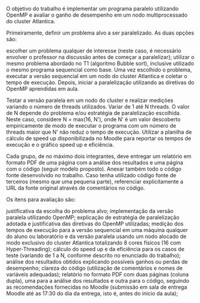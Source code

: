 O objetivo do trabalho é implementar um programa paralelo utilizando OpenMP e avaliar o ganho de desempenho em um nodo multiprocessado do cluster Atlantica.

Primeiramente, definir um problema alvo a ser paralelizado. As duas opções são:

escolher um problema qualquer de interesse (neste caso, é necessário envolver o professor na discussão antes de começar a paralelizar);
utilizar o mesmo problema abordado no T1 (algoritmo Bubble sort), inclusive utilizado o mesmo programa sequencial como base.
Uma vez escolhido o problema, executar a versão sequencial em um nodo do cluster Atlantica e coletar o tempo de execução. Depois, iniciar a paralelização utilizando as diretivas do OpenMP aprendidas em aula.

Testar a versão paralela em um nodo do cluster e realizar medições variando o número de threads utilizados. Variar de 1 até N threads. O valor de N depende do problema e/ou estratégia de paralelização escolhida. Neste caso, considere N = max(16, N'), onde N' é um valor descoberto empiricamente de modo de executar o programa com um número de threads maior que N' não reduz o tempo de execução. Utilizar a planilha de cálculo de speed up disponibilizada no Moodle para reportar os tempos de execução e o gráfico speed up e eficiência.

Cada grupo, de no máximo dois integrantes, deve entregar um relatório em formato PDF de uma página com a análise dos resultados e uma página com o código (seguir modelo proposto). Anexar também todo o código fonte desenvolvido no trabalho. Caso tenha utilizado código fonte de terceiros (mesmo que uma pequena parte), referenciar explicitamente a URL da fonte original através de comentários no código.

Os itens para avaliação são:

justificativa da escolha do problema alvo;
implementação da versão paralela utilizando OpenMP;
explicação de estratégia de paralelização adotada e justificativa das diretivas do OpenMP utilizadas;
medição dos tempos de execução para a versão sequencial em uma máquina qualquer do aluno ou laboratório e da versão paralela usando um nodo alocado de modo exclusivo do cluster Atlantica totalizando 8 cores físicos (16 com Hyper-Threading);
cálculo do speed up e da eficiência para os casos de teste (variando de 1 a N, conforme descrito no enunciado do trabalho);
análise dos resultados obtidos explicando possíveis ganhos ou perdas de desempenho;
clareza do código (utilização de comentários e nomes de variáveis adequadas);
relatório no formato PDF com duas páginas (coluna dupla), uma para a análise dos resultados e outra para o código, seguindo as recomendações fornecidas no Moodle (submissão em sala de entrega Moodle até as 17:30 do dia da entrega, isto é, antes do inicio da aula);
